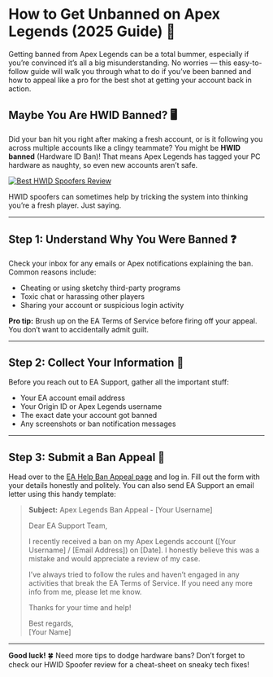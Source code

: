 # How to Get Unbanned on Apex Legends (2025 Guide) 🚀

Getting banned from Apex Legends can be a total bummer, especially if you’re convinced it’s all a big misunderstanding. No worries — this easy-to-follow guide will walk you through what to do if you’ve been banned and how to appeal like a pro for the best shot at getting your account back in action.

## Maybe You Are HWID Banned? 🖥️

Did your ban hit you right after making a fresh account, or is it following you across multiple accounts like a clingy teammate? You might be **HWID banned** (Hardware ID Ban)! That means Apex Legends has tagged your PC hardware as naughty, so even new accounts aren’t safe.

[![Best HWID Spoofers Review](https://img.shields.io/badge/Best%20HWID%20Spoofers-Read%20Review-brightgreen?style=for-the-badge&logo=origin)](https://hwid-spoofer.mystrikingly.com/)

HWID spoofers can sometimes help by tricking the system into thinking you’re a fresh player. Just saying.

---

## Step 1: Understand Why You Were Banned ❓

Check your inbox for any emails or Apex notifications explaining the ban. Common reasons include:
- Cheating or using sketchy third-party programs  
- Toxic chat or harassing other players  
- Sharing your account or suspicious login activity  

**Pro tip:** Brush up on the EA Terms of Service before firing off your appeal. You don’t want to accidentally admit guilt.

---

## Step 2: Collect Your Information 📝

Before you reach out to EA Support, gather all the important stuff:
- Your EA account email address  
- Your Origin ID or Apex Legends username  
- The exact date your account got banned  
- Any screenshots or ban notification messages  

---

## Step 3: Submit a Ban Appeal 📧

Head over to the [EA Help Ban Appeal page](https://help.ea.com/en/help/account/information-about-banned-or-suspended-accounts/) and log in. Fill out the form with your details honestly and politely. You can also send EA Support an email letter using this handy template:

> **Subject:** Apex Legends Ban Appeal - [Your Username]  
>  
> Dear EA Support Team,  
>  
> I recently received a ban on my Apex Legends account ([Your Username] / [Email Address]) on [Date]. I honestly believe this was a mistake and would appreciate a review of my case.  
>  
> I’ve always tried to follow the rules and haven’t engaged in any activities that break the EA Terms of Service. If you need any more info from me, please let me know.  
>  
> Thanks for your time and help!  
>  
> Best regards,  
> [Your Name]

---

**Good luck!** 🍀 Need more tips to dodge hardware bans? Don’t forget to check our HWID Spoofer review for a cheat-sheet on sneaky tech fixes!